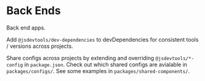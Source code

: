 # Back Ends
Back end apps.

Add `@jsdevtools/dev-dependencies` to devDependencies for consistent tools / versions across projects.

Share configs across projects by extending and overriding `@jsdevtools/*-config` in `package.json`. Check out which shared configs are avialable in `packages/configs/`. See some examples in `packages/shared-components/`.
